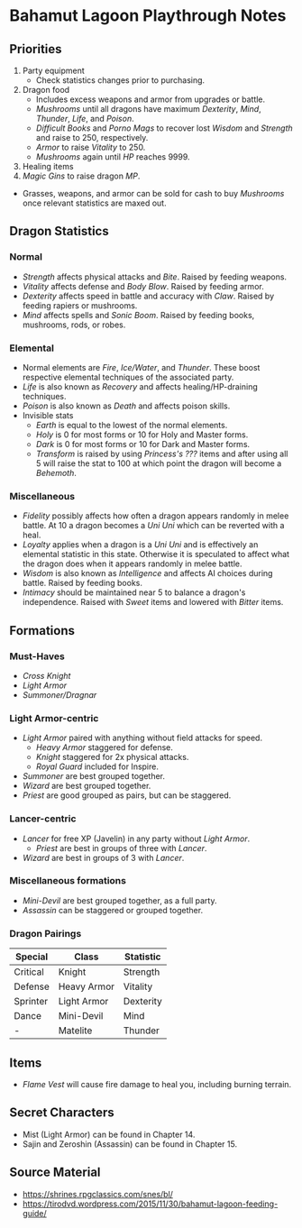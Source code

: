 # Bahamut Lagoon Playthrough Notes

## Priorities

1. Party equipment
   - Check statistics changes prior to purchasing.
2. Dragon food
   - Includes excess weapons and armor from upgrades or battle.
   - *Mushrooms* until all dragons have maximum *Dexterity*, *Mind*, *Thunder*, *Life*, and *Poison*.
   - *Difficult Books* and *Porno Mags* to recover lost *Wisdom* and *Strength* and raise to 250, respectively.
   - *Armor* to raise *Vitality* to 250.
   - *Mushrooms* again until *HP* reaches 9999.
3. Healing items
4. *Magic Gins* to raise dragon *MP*.

- Grasses, weapons, and armor can be sold for cash to buy *Mushrooms* once relevant statistics are maxed out.

## Dragon Statistics

### Normal

- *Strength* affects physical attacks and *Bite*. Raised by feeding weapons.
- *Vitality* affects defense and *Body Blow*. Raised by feeding armor.
- *Dexterity* affects speed in battle and accuracy with *Claw*. Raised by feeding rapiers or mushrooms.
- *Mind* affects spells and *Sonic Boom*. Raised by feeding books, mushrooms, rods, or robes.

### Elemental

- Normal elements are *Fire*, *Ice/Water*, and *Thunder*. These boost respective elemental techniques of the associated party.
- *Life* is also known as *Recovery* and affects healing/HP-draining techniques.
- *Poison* is also known as *Death* and affects poison skills.
- Invisible stats
  - *Earth* is equal to the lowest of the normal elements.
  - *Holy* is 0 for most forms or 10 for Holy and Master forms.
  - *Dark* is 0 for most forms or 10 for Dark and Master forms.
  - *Transform* is raised by using *Princess's ???* items and after using all 5 will raise the stat to 100 at which point the dragon will become a *Behemoth*.

### Miscellaneous

- *Fidelity* possibly affects how often a dragon appears randomly in melee battle. At 10 a dragon becomes a *Uni Uni* which can be reverted with a heal.
- *Loyalty* applies when a dragon is a *Uni Uni* and is effectively an elemental statistic in this state. Otherwise it is speculated to affect what the dragon does when it appears randomly in melee battle.
- *Wisdom* is also known as *Intelligence* and affects AI choices during battle. Raised by feeding books.
- *Intimacy* should be maintained near 5 to balance a dragon's independence. Raised with *Sweet* items and lowered with *Bitter* items.

## Formations

### Must-Haves

- *Cross Knight*
- *Light Armor*
- *Summoner/Dragnar*

### Light Armor-centric

- *Light Armor* paired with anything without field attacks for speed.
  - *Heavy Armor* staggered for defense.
  - *Knight* staggered for 2x physical attacks.
  - *Royal Guard* included for Inspire.
- *Summoner* are best grouped together.
- *Wizard* are best grouped together.
- *Priest* are good grouped as pairs, but can be staggered.

### Lancer-centric

- *Lancer* for free XP (Javelin) in any party without *Light Armor*.
  - *Priest* are best in groups of three with *Lancer*.
- *Wizard* are best in groups of 3 with *Lancer*.

### Miscellaneous formations

- *Mini-Devil* are best grouped together, as a full party.
- *Assassin* can be staggered or grouped together.

### Dragon Pairings

Special|Class|Statistic
-|-|-
Critical|Knight|Strength
Defense|Heavy Armor|Vitality
Sprinter|Light Armor|Dexterity
Dance|Mini-Devil|Mind
-|Matelite|Thunder

## Items

- *Flame Vest* will cause fire damage to heal you, including burning terrain.

## Secret Characters

- Mist (Light Armor) can be found in Chapter 14.
- Sajin and Zeroshin (Assassin) can be found in Chapter 15.

## Source Material

- https://shrines.rpgclassics.com/snes/bl/
- https://tirodvd.wordpress.com/2015/11/30/bahamut-lagoon-feeding-guide/

